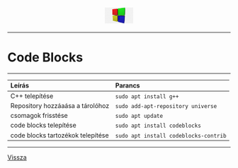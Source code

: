 <h3 align="center">
<img src="../.pictures/code-blocks.png" alt="code blocks" width=64 />
</h3>


---

# Code Blocks

---

| Leírás | Parancs |
| :----- | :------ |
| C++ telepítése | ```sudo apt install g++``` |
| Repository hozzáaása a tárolóhoz | ```sudo add-apt-repository universe``` |
| csomagok frisstése | ```sudo apt update``` |
| code blocks telepítése | ```sudo apt install codeblocks``` |
| code blocks tartozékok telepítése | ```sudo apt install codeblocks-contrib``` |

---


[Vissza](../README.md)
